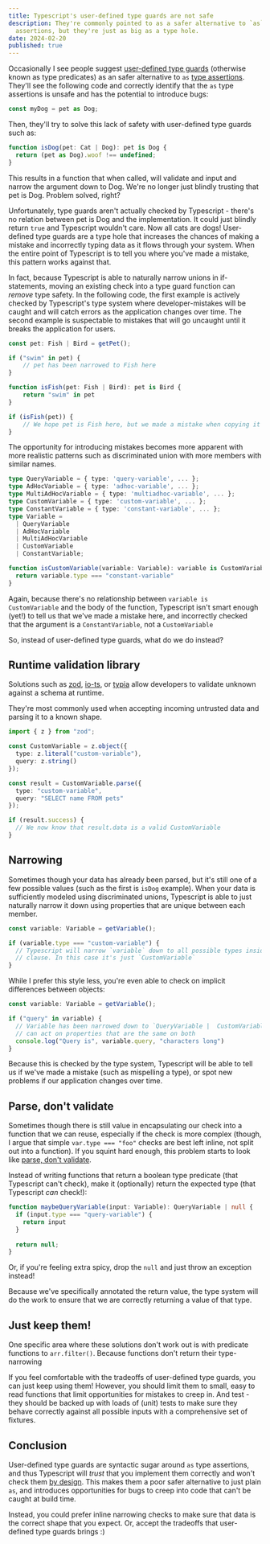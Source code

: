 ```yaml
---
title: Typescript's user-defined type guards are not safe
description: They're commonly pointed to as a safer alternative to `as` type
  assertions, but they're just as big as a type hole.
date: 2024-02-20
published: true
---
```

Occasionally I see people suggest [user-defined type guards](https://www.typescriptlang.org/docs/handbook/2/narrowing.html#using-type-predicates) (otherwise known as type predicates) as an safer alternative to `as` [type assertions](https://www.typescriptlang.org/docs/handbook/2/everyday-types.html#type-assertions). They'll see the following code and correctly identify that the `as` type assertions is unsafe and has the potential to introduce bugs:

```ts
const myDog = pet as Dog;
```

Then, they'll try to solve this lack of safety with user-defined type guards such as:

```ts
function isDog(pet: Cat | Dog): pet is Dog {
  return (pet as Dog).woof !== undefined;
}
```

This results in a function that when called, will validate and input and narrow the argument down to Dog. We're no longer just blindly trusting that pet is Dog. Problem solved, right?

Unfortunately, type guards aren't actually checked by Typescript - there's no relation between pet is Dog and the implementation. It could just blindly return `true` and Typescript wouldn't care. Now all cats are dogs! User-defined type guards are a type hole that increases the chances of making a mistake and incorrectly typing data as it flows through your system. When the entire point of Typescript is to tell you where you've made a mistake, this pattern works against that.

In fact, because Typescript is able to naturally narrow unions in if-statements, moving an existing check into a type guard function can _remove_ type safety. In the following code, the first example is actively checked by Typescript's type system where developer-mistakes will be caught and will catch errors as the application changes over time. The second example is suspectable to mistakes that will go uncaught until it breaks the application for users.


```ts title="better.ts"
const pet: Fish | Bird = getPet();

if ("swim" in pet) {
    // pet has been narrowed to Fish here
}
```

```ts title="worse.ts"
function isFish(pet: Fish | Bird): pet is Bird {
    return "swim" in pet
}

if (isFish(pet)) {
    // We hope pet is Fish here, but we made a mistake when copying it
}
```
The opportunity for introducing mistakes becomes more apparent with more realistic patterns such as discriminated union with more members with similar names.

```ts
type QueryVariable = { type: 'query-variable', ... };
type AdHocVariable = { type: 'adhoc-variable', ... };
type MultiAdHocVariable = { type: 'multiadhoc-variable', ... };
type CustomVariable = { type: 'custom-variable', ... };
type ConstantVariable = { type: 'constant-variable', ... };
type Variable =
  | QueryVariable
  | AdHocVariable
  | MultiAdHocVariable
  | CustomVariable
  | ConstantVariable;

function isCustomVariable(variable: Variable): variable is CustomVariable {
  return variable.type === "constant-variable"
}
```

Again, because there's no relationship between `variable is CustomVariable` and the body of the function, Typescript isn't smart enough (yet!) to tell us that we've made a mistake here, and incorrectly checked that the argument is a `ConstantVariable`, not a `CustomVariable`

So, instead of user-defined type guards, what do we do instead?

## Runtime validation library

Solutions such as [zod](https://zod.dev/), [io-ts](https://github.com/gcanti/io-ts), or [typia](https://typia.io/docs/validators/assert/) allow developers to validate unknown against a schema at runtime.

They're most commonly used when accepting incoming untrusted data and parsing it to a known shape. 

```ts
import { z } from "zod";

const CustomVariable = z.object({
  type: z.literal("custom-variable"),
  query: z.string()
});

const result = CustomVariable.parse({
  type: "custom-variable",
  query: "SELECT name FROM pets"
});

if (result.success) {
  // We now know that result.data is a valid CustomVariable
}
```

## Narrowing

Sometimes though your data has already been parsed, but it's still one of a few possible values (such as the first is `isDog` example). When your data is sufficiently modeled using discriminated unions, Typescript is able to just naturally narrow it down using properties that are unique between each member.

```ts
const variable: Variable = getVariable();

if (variable.type === "custom-variable") {
  // Typescript will narrow `variable` down to all possible types inside this
  // clause. In this case it's just `CustomVariable`  
}
```

While I prefer this style less, you're even able to check on implicit differences between objects:

```ts
const variable: Variable = getVariable();

if ("query" in variable) {
  // Variable has been narrowed down to `QueryVariable |  CustomVariable`, so we
  // can act on properties that are the same on both
  console.log("Query is", variable.query, "characters long")
}
```

Because this is checked by the type system, Typescript will be able to tell us if we've made a mistake (such as mispelling a type), or spot new problems if our application changes over time.


## Parse, don't validate

Sometimes though there is still value in encapsulating our check into a function that we can reuse, especially if the check is more complex (though, I argue that simple `var.type === "foo"` checks are best left inline, not split out into a function). If you squint hard enough, this problem starts to look like [parse, don't validate](https://lexi-lambda.github.io/blog/2019/11/05/parse-don-t-validate/). 

Instead of writing functions that return a boolean type predicate (that Typescript can't check), make it (optionally) return the expected type (that Typescript _can_ check!):

```ts
function maybeQueryVariable(input: Variable): QueryVariable | null {
  if (input.type === "query-variable") {
    return input
  }
  
  return null; 
}
```

Or, if you're feeling extra spicy, drop the `null` and just throw an exception instead! 

Because we've specifically annotated the return value, the type system will do the work to ensure that we are correctly returning a value of that type.

## Just keep them!

One specific area where these solutions don't work out is with predicate functions to `arr.filter()`. Because functions don't return their type-narrowing 

If you feel comfortable with the tradeoffs of user-defined type guards, you can just keep using them! However, you should limit them to small, easy to read functions that limit opportunities for mistakes to creep in. And test - they should be backed up with loads of (unit) tests to make sure they behave correctly against all possible inputs with a comprehensive set of fixtures.

## Conclusion

User-defined type guards are syntactic sugar around `as` type assertions, and thus Typescript will _trust_ that you implement them correctly and won't check them [by design](https://github.com/microsoft/TypeScript/issues/29980#issuecomment-467945410). This makes them a poor safer alternative to just plain `as`, and introduces opportunities for bugs to creep into code that can't be caught at build time.

Instead, you could prefer inline narrowing checks to make sure that data is the correct shape that you expect. Or, accept the tradeoffs that user-defined type guards brings :)